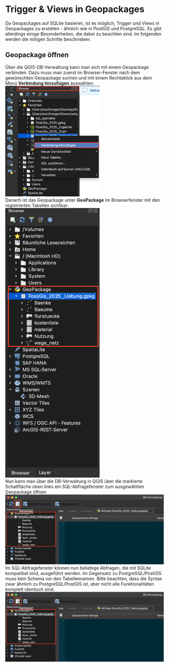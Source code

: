 # Trigger & Views in Geopackages
Da Geopackages auf SQLite basieren, ist es möglich, Trigger und Views in Geopackages zu erstellen - ähnlich wie in PostGIS und PostgreSQL.
Es gibt allerdings einige Besonderheiten, die dabei zu beachten sind. Im folgenden werden die nötigen Schritte beschrieben.
## Geopackage öffnen
Über die QGIS-DB-Verwaltung kann man sich mit einem Geopackage verbinden. Dazu muss man zuerst im Browser-Fenster nach dem gewünschten Geopackage suchen und mit einem Rechtsklick aus dem Menü **Verbindung hinzufügen** auswählen:<br>
<img src="./data/gpkg_connection.png" width="300"><br>
Danach ist das Geopackage unter **GeoPackage** im Browserfenster mit den registrierten Tabellen sichtbar:<br>
<img src="./data/gpkg_browser.png" width="300"><br>
Nun kann man über die DB-Verwaltung in QGIS über die markierte Schaltfläche oben links ein SQL-Abfragefenster zum ausgewählten Geopackage öffnen<br>
<img src="./data/gpkg_db_manager.png" width="700"><br>
Im SQL-Abfragefenster können nun beliebige Abfragen, die mit SQLite kompatibel sind, ausgeführt werden. Im Gegensatz zu PostgreSQL/PostGIS muss kein Schema vor den Tabellennamen. Bitte beachten, dass die Syntax zwar ähnlich zu PostgreSQL/PostGIS ist, aber nicht alle Funktionalitäten komplett identisch sind.
<img src="./data/gpkg_db_manager.png" width="700"><br>
